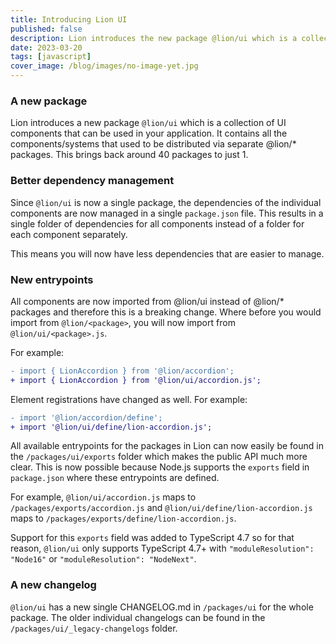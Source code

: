 ```yaml
---
title: Introducing Lion UI
published: false
description: Lion introduces the new package @lion/ui which is a collection of all lion UI components.
date: 2023-03-20
tags: [javascript]
cover_image: /blog/images/no-image-yet.jpg
---
```


### A new package

Lion introduces a new package `@lion/ui` which is a collection of UI components that can be used in your application.
It contains all the components/systems that used to be distributed via separate @lion/\* packages.
This brings back around 40 packages to just 1.

### Better dependency management

Since `@lion/ui` is now a single package, the dependencies of the individual components are now managed in a single
`package.json` file. This results in a single folder of dependencies for all components instead of a folder
for each component separately.

This means you will now have less dependencies that are easier to manage.

### New entrypoints

All components are now imported from @lion/ui instead of @lion/\* packages and therefore this is a breaking change.
Where before you would import from `@lion/<package>`, you will now import from `@lion/ui/<package>.js`.

For example:

```diff
- import { LionAccordion } from '@lion/accordion';
+ import { LionAccordion } from '@lion/ui/accordion.js';
```

Element registrations have changed as well. For example:

```diff
- import '@lion/accordion/define';
+ import '@lion/ui/define/lion-accordion.js';
```

All available entrypoints for the packages in Lion can now easily be found in the `/packages/ui/exports` folder which
makes the public API much more clear. This is now possible because Node.js supports the `exports` field in `package.json`
where these entrypoints are defined.

For example, `@lion/ui/accordion.js` maps to `/packages/exports/accordion.js` and `@lion/ui/define/lion-accordion.js`
maps to `/packages/exports/define/lion-accordion.js`.

Support for this `exports` field was added to TypeScript 4.7 so for that reason, `@lion/ui` only supports TypeScript
4.7+ with `"moduleResolution": "Node16"` or `"moduleResolution": "NodeNext"`.

### A new changelog

`@lion/ui` has a new single CHANGELOG.md in `/packages/ui` for the whole package. The older individual changelogs can be
found in the `/packages/ui/_legacy-changelogs` folder.
